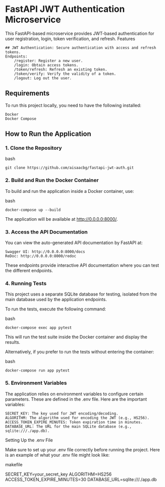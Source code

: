 # FastAPI JWT Authentication Microservice

This FastAPI-based microservice provides JWT-based authentication for user registration, login, token verification, and refresh.
Features

    ## JWT Authentication: Secure authentication with access and refresh tokens.
    Endpoints:
        /register: Register a new user.
        /login: Obtain access tokens.
        /token/refresh: Refresh an existing token.
        /token/verify: Verify the validity of a token.
        /logout: Log out the user.

## Requirements

To run this project locally, you need to have the following installed:

    Docker
    Docker Compose

## How to Run the Application


### 1. Clone the Repository

bash

    git clone https://github.com/aisaacbg/fastapi-jwt-auth.git

### 2. Build and Run the Docker Container

To build and run the application inside a Docker container, use:

bash

    docker-compose up --build

The application will be available at http://0.0.0.0:8000/.
### 3. Access the API Documentation

You can view the auto-generated API documentation by FastAPI at:

    Swagger UI: http://0.0.0.0:8000/docs
    ReDoc: http://0.0.0.0:8000/redoc

These endpoints provide interactive API documentation where you can test the different endpoints.
### 4. Running Tests

This project uses a separate SQLite database for testing, isolated from the main database used by the application endpoints.

To run the tests, execute the following command:

bash

    docker-compose exec app pytest


This will run the test suite inside the Docker container and display the results.

Alternatively, if you prefer to run the tests without entering the container:

bash

    docker-compose run app pytest

### 5. Environment Variables

The application relies on environment variables to configure certain parameters. These are defined in the .env file. Here are the important variables:

    SECRET_KEY: The key used for JWT encoding/decoding.
    ALGORITHM: The algorithm used for encoding the JWT (e.g., HS256).
    ACCESS_TOKEN_EXPIRE_MINUTES: Token expiration time in minutes.
    DATABASE_URL: The URL for the main SQLite database (e.g., sqlite:///./app.db).

Setting Up the .env File

Make sure to set up your .env file correctly before running the project. Here is an example of what your .env file might look like:

makefile

SECRET_KEY=your_secret_key
ALGORITHM=HS256
ACCESS_TOKEN_EXPIRE_MINUTES=30
DATABASE_URL=sqlite:///./app.db
